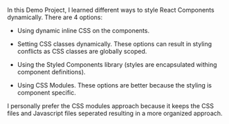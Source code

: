In this Demo Project, I learned different ways to style React Components dynamically.
There are 4 options:
* Using dynamic inline CSS on the components.
* Setting CSS classes dynamically.
These options can result in styling conflicts as CSS classes are globally scoped.

* Using the Styled Components library (styles are encapsulated withing component definitions).
* Using CSS Modules.
These options are better because the styling is component specific.

I personally prefer the CSS modules approach because it keeps the CSS files and Javascript files seperated resulting in a more 
organized approach.
